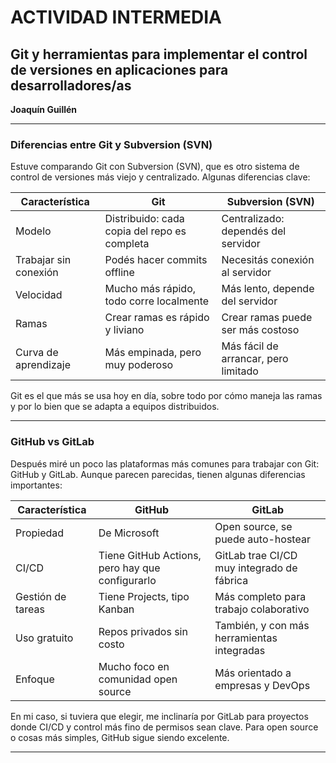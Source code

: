 # ACTIVIDAD INTERMEDIA  
## Git y herramientas para implementar el control de versiones en aplicaciones para desarrolladores/as  
**Joaquín Guillén**

---

### Diferencias entre Git y Subversion (SVN)

Estuve comparando Git con Subversion (SVN), que es otro sistema de control de versiones más viejo y centralizado. Algunas diferencias clave:

| Característica                  | Git                                       | Subversion (SVN)                         |
|--------------------------------|-------------------------------------------|------------------------------------------|
| Modelo                         | Distribuido: cada copia del repo es completa | Centralizado: dependés del servidor     |
| Trabajar sin conexión          | Podés hacer commits offline               | Necesitás conexión al servidor           |
| Velocidad                      | Mucho más rápido, todo corre localmente   | Más lento, depende del servidor          |
| Ramas                          | Crear ramas es rápido y liviano           | Crear ramas puede ser más costoso        |
| Curva de aprendizaje           | Más empinada, pero muy poderoso           | Más fácil de arrancar, pero limitado     |

Git es el que más se usa hoy en día, sobre todo por cómo maneja las ramas y por lo bien que se adapta a equipos distribuidos.

---

### GitHub vs GitLab

Después miré un poco las plataformas más comunes para trabajar con Git: GitHub y GitLab. Aunque parecen parecidas, tienen algunas diferencias importantes:

| Característica                  | GitHub                                  | GitLab                                    |
|--------------------------------|------------------------------------------|-------------------------------------------|
| Propiedad                      | De Microsoft                            | Open source, se puede auto-hostear       |
| CI/CD                          | Tiene GitHub Actions, pero hay que configurarlo | GitLab trae CI/CD muy integrado de fábrica |
| Gestión de tareas              | Tiene Projects, tipo Kanban              | Más completo para trabajo colaborativo     |
| Uso gratuito                   | Repos privados sin costo                 | También, y con más herramientas integradas |
| Enfoque                        | Mucho foco en comunidad open source      | Más orientado a empresas y DevOps         |

En mi caso, si tuviera que elegir, me inclinaría por GitLab para proyectos donde CI/CD y control más fino de permisos sean clave. Para open source o cosas más simples, GitHub sigue siendo excelente.

---
